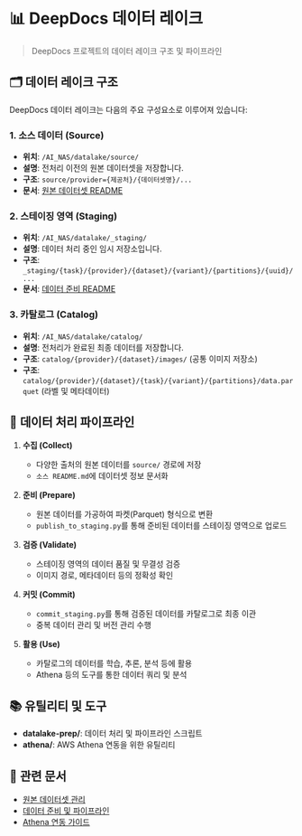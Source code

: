 # 📊 DeepDocs 데이터 레이크

> DeepDocs 프로젝트의 데이터 레이크 구조 및 파이프라인

## 🗂️ 데이터 레이크 구조

DeepDocs 데이터 레이크는 다음의 주요 구성요소로 이루어져 있습니다:

### 1. 소스 데이터 (Source)
- **위치**: `/AI_NAS/datalake/source/`
- **설명**: 전처리 이전의 원본 데이터셋을 저장합니다.
- **구조**: `source/provider={제공처}/{데이터셋명}/...`
- **문서**: [원본 데이터셋 README](./source/README.md)

### 2. 스테이징 영역 (Staging)
- **위치**: `/AI_NAS/datalake/_staging/`
- **설명**: 데이터 처리 중인 임시 저장소입니다.
- **구조**: `_staging/{task}/{provider}/{dataset}/{variant}/{partitions}/{uuid}/...`
- **문서**: [데이터 준비 README](./datalake-prep/README.md)

### 3. 카탈로그 (Catalog)
- **위치**: `/AI_NAS/datalake/catalog/`
- **설명**: 전처리가 완료된 최종 데이터를 저장합니다.
- **구조**: `catalog/{provider}/{dataset}/images/` (공통 이미지 저장소)
- **구조**: `catalog/{provider}/{dataset}/{task}/{variant}/{partitions}/data.parquet` (라벨 및 메타데이터)

## 🔄 데이터 처리 파이프라인

1. **수집 (Collect)**
   - 다양한 출처의 원본 데이터를 `source/` 경로에 저장
   - `소스 README.md`에 데이터셋 정보 문서화

2. **준비 (Prepare)**
   - 원본 데이터를 가공하여 파켓(Parquet) 형식으로 변환
   - `publish_to_staging.py`를 통해 준비된 데이터를 스테이징 영역으로 업로드

3. **검증 (Validate)**
   - 스테이징 영역의 데이터 품질 및 무결성 검증
   - 이미지 경로, 메타데이터 등의 정확성 확인

4. **커밋 (Commit)**
   - `commit_staging.py`를 통해 검증된 데이터를 카탈로그로 최종 이관
   - 중복 데이터 관리 및 버전 관리 수행

5. **활용 (Use)**
   - 카탈로그의 데이터를 학습, 추론, 분석 등에 활용
   - Athena 등의 도구를 통한 데이터 쿼리 및 분석

## 📚 유틸리티 및 도구

- **datalake-prep/**: 데이터 처리 및 파이프라인 스크립트
- **athena/**: AWS Athena 연동을 위한 유틸리티

## 📖 관련 문서

- [원본 데이터셋 관리](./source/README.md)
- [데이터 준비 및 파이프라인](./datalake-prep/README.md)
- [Athena 연동 가이드](./athena/README.md)
